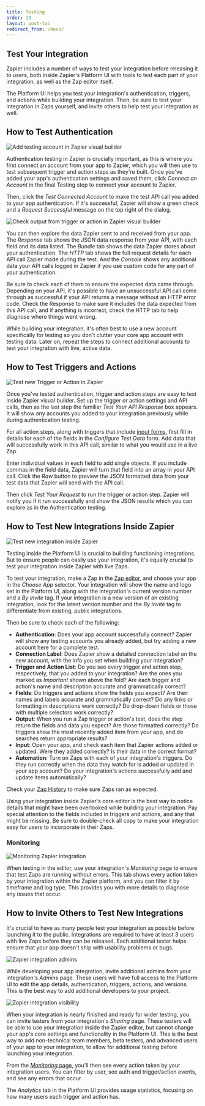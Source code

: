 ```yaml
---
title: Testing
order: 13
layout: post-toc
redirect_from: /docs/
---
```


## Test Your Integration

Zapier includes a number of ways to test your integration before releasing it to users, both inside Zapier's Platform UI with tools to test each part of your integration, as well as the Zap editor itself.

The Platform UI helps you test your integration's authentication, triggers, and actions while building your integration. Then, be sure to test your integration in Zaps yourself, and invite others to help test your integration as well.

## How to Test Authentication

![Add testing account in Zapier visual builder](https://cdn.zapier.com/storage/photos/5cf2d6babbcb4352e00db0d078d4f14a.png)

Authentication testing in Zapier is crucially important, as this is where you first connect an account from your app to Zapier, which you will then use to test subsequent trigger and action steps as they're built. Once you've added your app's authentication settings and saved them, click _Connect an Account_ in the final Testing step to connect your account to Zapier.

Then, click the _Test Connected Account_ to make the test API call you added to your app authentication. If it's successful, Zapier will show a green check and a _Request Successful_ message on the top right of the dialog.

![Check output from trigger or action in Zapier visual builder](https://cdn.zapier.com/storage/photos/c5dfa2f8ce56471ff1af456a747f6c99.png)

You can then explore the data Zapier sent to and received from your app. The _Response_ tab shows the JSON data response from your API, with each field and its data listed. The _Bundle_ tab shows the data Zapier stores about your authentication. The _HTTP_ tab shows the full request details for each API call Zapier made during the test. And the _Console_ shows any additional data your API calls logged in Zapier if you use custom code for any part of your authentication.

Be sure to check each of them to ensure the expected data came through. Depending on your API, it's possible to have an unsuccessful API call come through as successful if your API returns a message without an HTTP error code. Check the Response to make sure it includes the data expected from this API call, and if anything is incorrect, check the HTTP tab to help diagnose where things went wrong.

While building your integration, it's often best to use a new account specifically for testing so you don't clutter your core app account with testing data. Later on, repeat the steps to connect additional accounts to test your integration with live, active data.

## How to Test Triggers and Actions

![Test new Trigger or Action in Zapier](https://cdn.zapier.com/storage/photos/08abf6c9d3eade40363fdd5cc8743ef2.png)

Once you've tested authentication, trigger and action steps are easy to test inside Zapier visual builder. Set up the trigger or action settings and API calls, then as the last step the familiar _Test Your API Response_ box appears. It will show any accounts you added to your integration previously while during authentication testing.

For all action steps, along with triggers that include [input forms](https://platform.zapier.com/docs/input-designer), first fill in details for each of the fields in the _Configure Test Data_ form. Add data that will successfully work in this API call, similar to what you would use in a live Zap.

Enter individual values in each field to add single objects. If you include commas in the field data, Zapier will turn that field into an array in your API call. Click the _Raw_ button to preview the JSON formatted data from your test data that Zapier will send with the API call.

Then click _Test Your Request_ to run the trigger or action step. Zapier will notify you if it run successfully and show the JSON results which you can explore as in the Authentication testing.

## How to Test New Integrations Inside Zapier

![Test new integration inside Zapier](https://cdn.zapier.com/storage/photos/c288a4e327ca0506da1a93e56c580e6d.png)

Testing inside the Platform UI is crucial to building functioning integrations. But to ensure people can easily use your integration, it's equally crucial to test your integration inside Zapier with live Zaps.

To test your integration, make a Zap in the [Zap editor](https://zapier.com/app/editor/), and choose your app in the _Choose App_ selector. Your integration will show the name and logo set in the Platform UI, along with the integration's current version number and a _By invite_ tag. If your integration is a new version of an existing integration, look for the latest version number and the _By invite_ tag to differentiate from existing, public integrations.

Then be sure to check each of the following:

- **Authentication**: Does your app account successfully connect? Zapier will show any testing accounts you already added, but try adding a new account here for a complete test.
- **Connection Label**: Does Zapier show a detailed connection label on the new account, with the info you set when building your integration?
- **Trigger and Action List**: Do you see every trigger and action step, respectively, that you added to your integration? Are the ones you marked as _Important_ shown above the fold? Are each trigger and action's name and description accurate and grammatically correct?
- **Fields**: Do triggers and actions show the fields you expect? Are their names and labels accurate and grammatically correct? Do any links or formatting in descriptions work correctly? Do drop-down fields or those with multiple selectors work correctly?
- **Output**: When you run a Zap trigger or action's test, does the step return the fields and data you expect? Are those formatted correctly? Do triggers show the most recently added item from your app, and do searches return appropriate results?
- **Input**: Open your app, and check each item that Zapier actions added or updated. Were they added correctly? Is their data in the correct format?
- **Automation**: Turn on Zaps with each of your integration's triggers. Do they run correctly when the data they watch for is added or updated in your app account? Do your integration's actions successfully add and update items automatically?

Check your [Zap History](https://zapier.com/app/history) to make sure Zaps ran as expected.

Using your integration inside Zapier's core editor is the best way to notice details that might have been overlooked while building your integration. Pay special attention to the fields included in triggers and actions, and any that might be missing. Be sure to double-check all copy to make your integration easy for users to incorporate in their Zaps.

### Monitoring

![Monitoring Zapier integration](https://cdn.zapier.com/storage/photos/9797530c2c6c7d5ea56dbc3d43e1ffaa.png)

When testing in the editor, use your integration's _Monitoring_ page to ensure that test Zaps are running without errors. This tab shows every action taken by your integration within the Zapier platform, and you can filter it by timeframe and log type. This provides you with more details to diagnose any issues that occur.

## How to Invite Others to Test New Integrations

It's crucial to have as many people test your integration as possible before launching it to the public. Integrations are required to have at least 3 users with live Zaps before they can be released. Each additional tester helps ensure that your app doesn't ship with usability problems or bugs.

![Zapier integration admins](https://cdn.zapier.com/storage/photos/5db3a5364349cbb17812e02e1eeddf11_2.png)

While developing your app integration, invite additional admins from your integration's _Admins_ page. These users will have full access to the Platform UI to edit the app details, authentication, triggers, actions, and versions. This is the best way to add additional developers to your project.

![Zapier integration visibility](https://cdn.zapier.com/storage/photos/c818563358f8566d969e9be09a560220.png)

When your integration is nearly finished and ready for wider testing, you can invite testers from your integration's _Sharing_ page. These testers will be able to use your integration inside the Zapier editor, but cannot change your app's core settings and functionality in the Platform UI. This is the best way to add non-technical team members, beta testers, and advanced users of your app to your integration, to allow for additional testing before launching your integration.

From the [_Monitoring_ page](#monitoring), you'll then see every action taken by your integration users. You can filter by user, see auth and trigger/action events, and see any errors that occur.

The _Analytics_ tab in the Platform UI provides usage statistics, focusing on how many users each trigger and action has.
